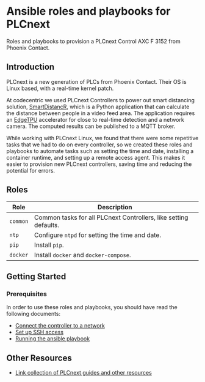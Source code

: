 # Ansible roles and playbooks for PLCnext

Roles and playbooks to provision a PLCnext Control AXC F 3152 from Phoenix Contact.

## Introduction

PLCnext is a new generation of PLCs from Phoenix Contact. Their OS is Linux based, with a real-time kernel patch.

At codecentric we used PLCnext Controllers to power out smart distancing solution, [SmartDistancR][1], which is a Python
application that can calculate the distance between people in a video feed area. The application requires
an [EdgeTPU][2] accelerator for close to real-time detection and a network camera.
The computed results can be published to a MQTT broker.

While working with PLCnext Linux, we found that there were some repetitive tasks that we had to do on every controller,
so we created these roles and playbooks to automate tasks such as setting the time and date, installing a
container runtime, and setting up a remote access agent.
This makes it easier to provision new PLCnext controllers, saving time and reducing the potential for errors.

## Roles

| Role     | Description                                                      |
|----------|------------------------------------------------------------------|
| `common` | Common tasks for all PLCnext Controllers, like setting defaults. |
| `ntp`    | Configure `ntpd` for setting the time and date.                  |
| `pip`    | Install `pip`.                                                   |
| `docker` | Install `docker` and `docker-compose`.                           |

## Getting Started

### Prerequisites

In order to use these roles and playbooks, you should have read the following documents:

- [Connect the controller to a network](./docs/SETUP_PLC_NETWORK.md)
- [Set up SSH access](./docs/SETUP_PLC_SSH.md)
- [Running the ansible playbook](./docs/RUNNING_ANSIBLE.md)

## Other Resources

- [Link collection of PLCnext guides and other resources](./docs/PLCNEXT_RESOURCES.md)

[1]: https://blog.codecentric.de/smart-distancr/

[2]: https://cloud.google.com/edge-tpu